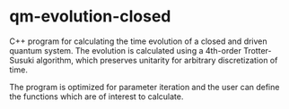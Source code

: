 # qm-evolution-closed
C++ program for calculating the time evolution of a closed and driven quantum system. The evolution is calculated using a 4th-order Trotter-Susuki algorithm, which preserves unitarity for arbitrary discretization of time.

The program is optimized for parameter iteration and the user can define the functions which are of interest to calculate.
